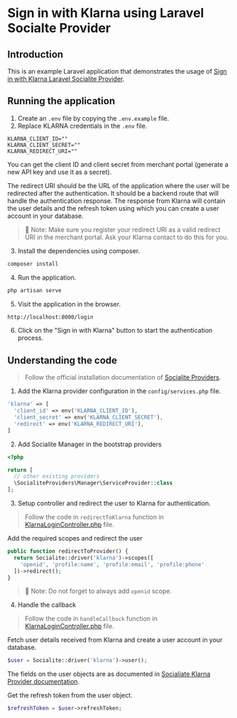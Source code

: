 # Sign in with Klarna using Laravel Socialte Provider

## Introduction

This is an example Laravel application that demonstrates the usage of [Sign in with Klarna Laravel Socialite Provider](https://socialiteproviders.com/klarna/).

## Running the application

1. Create an `.env` file by copying the `.env.example` file.
2. Replace KLARNA credentials in the `.env` file.

```
KLARNA_CLIENT_ID=""
KLARNA_CLIENT_SECRET=""
KLARNA_REDIRECT_URI=""
```

You can get the client ID and client secret from merchant portal (generate a new API key and use it as a secret).

The redirect URI should be the URL of the application where the user will be redirected after the authentication. It should be a backend route that will handle the authentication response. The response from Klarna will contain the user details and the refresh token using which you can create a user account in your database.

> 📕 Note: Make sure you register your redirect URI as a valid redirect URI in the merchant portal. Ask your Klarna contact to do this for you.

3. Install the dependencies using composer.

```bash
composer install
```

4. Run the application.

```bash
php artisan serve
```

5. Visit the application in the browser.

```bash
http://localhost:8000/login
```

6. Click on the "Sign in with Klarna" button to start the authentication process.

## Understanding the code

> Follow the official installation documentation of [Socialite Providers](https://socialiteproviders.com/usage/).

1. Add the Klarna provider configuration in the `config/services.php` file.

```php
'klarna' => [
  'client_id' => env('KLARNA_CLIENT_ID'),
  'client_secret' => env('KLARNA_CLIENT_SECRET'),
  'redirect' => env('KLARNA_REDIRECT_URI'),
]
```

2. Add Socialite Manager in the bootstrap providers

```php
<?php

return [
  // other existing providers
  \SocialiteProviders\Manager\ServiceProvider::class
];
```

3. Setup controller and redirect the user to Klarna for authentication.

> Follow the code in `redirectToKlarna` function in [KlarnaLoginController.php](/app/Http/Controllers/KlarnaLoginController.php) file.

Add the required scopes and redirect the user

```php
public function redirectToProvider() {
  return Socialite::driver('klarna')->scopes([
    'openid', 'profile:name', 'profile:email', 'profile:phone'
  ])->redirect();
}
```

> 📕 Note: Do not forget to always add `openid` scope.

4. Handle the callback

> Follow the code in `handleCallback` function in [KlarnaLoginController.php](/app/Http/Controllers/KlarnaLoginController.php) file.

Fetch user details received from Klarna and create a user account in your database.

```php
$user = Socialite::driver('klarna')->user();
```

The fields on the user objects are as documented in [Socialiate Klarna Provider documentation](https://socialiteproviders.com/klarna/#usage).

Get the refresh token from the user object.

```php
$refreshToken = $user->refreshToken;
```


